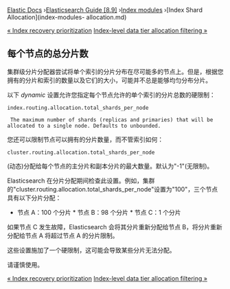 

[Elastic Docs](/guide/) ›[Elasticsearch Guide [8.9]](index.md) ›[Index
modules](index-modules.md) ›[Index Shard Allocation](index-modules-
allocation.md)

[« Index recovery prioritization](recovery-prioritization.md) [Index-level
data tier allocation filtering »](data-tier-shard-filtering.md)

## 每个节点的总分片数

集群级分片分配器尝试将单个索引的分片分布在尽可能多的节点上。但是，根据您拥有的分片和索引的数量以及它们的大小，可能并不总是能够均匀分布分片。

以下 _dynamic_ 设置允许您指定每个节点允许的单个索引的分片总数的硬限制：

`index.routing.allocation.total_shards_per_node`

     The maximum number of shards (replicas and primaries) that will be allocated to a single node. Defaults to unbounded. 

您还可以限制节点可以拥有的分片数量，而不管索引如何：

`cluster.routing.allocation.total_shards_per_node`

    

(动态)分配给每个节点的主分片和副本分片的最大数量。默认为"-1"(无限制)。

Elasticsearch 在分片分配期间检查此设置。例如，集群的"cluster.routing.allocation.total_shards_per_node"设置为"100"，三个节点具有以下分片分配：

* 节点 A：100 个分片 * 节点 B：98 个分片 * 节点 C：1 个分片

如果节点 C 发生故障，Elasticsearch 会将其分片重新分配给节点 B，将分片重新分配给节点 A 将超过节点 A 的分片限制。

这些设置施加了一个硬限制，这可能会导致某些分片无法分配。

请谨慎使用。

[« Index recovery prioritization](recovery-prioritization.md) [Index-level
data tier allocation filtering »](data-tier-shard-filtering.md)
